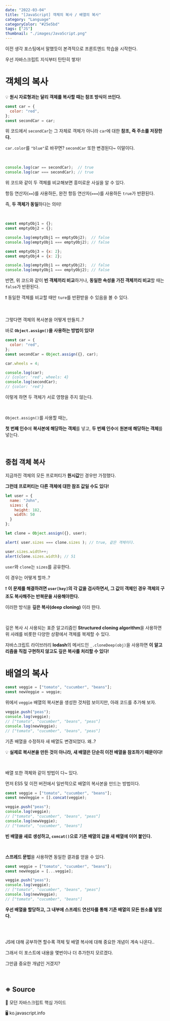 ```yaml
---
date: "2022-03-04"
title: "[JavaScript] 객체의 복사 / 배열의 복사"
category: "Language"
categoryColor: "#25e5bd"
tags: ["JS"]
thumbnail: "./images/JavaScript.png"
---
```


이전 생각 포스팅에서 말했듯이 본격적으로 프론트엔드 학습을 시작한다.

우선 자바스크립트 지식부터 탄탄히 쌓자!

# 객체의 복사

💡 **원시 자료형과는 달리 객체를 복사할 때는 참조 방식이 쓰인다.**

```js
const car = {
  color: "red",
};
const secondCar = car;
```

위 코드에서 `secondCar`는 그 자체로 객체가 아니라 `car`에 대한 **참조, 즉 주소를 저장한다.**

`car.color`를 `"blue"`로 바꾸면? `secondCar` 또한 변경된다~ 이말이다.

<br />

```js
console.log(car == secondCar);  // true
console.log(car === secondCar); // true
```

위 코드와 같이 두 객체를 비교해보면 흥미로운 사실을 알 수 있다.

항등 연산자(`==`)를 사용하든, 완전 항등 연산자(`===`)를 사용하든 `true`가 반환된다.

즉, **두 객체가 동일**하다는 의미!

<br />

```js
const emptyObj1 = {};
const emptyObj2 = {};

console.log(emptyObj1 == emptyObj2);  // false
console.log(emptyObj1 === emptyObj2); // false

const emptyObj3 = {x: 2};
const emptyObj4 = {x: 2};

console.log(emptyObj1 == emptyObj2);  // false
console.log(emptyObj1 === emptyObj2); // false
```

반면, 위 코드와 같이 **빈 객체끼리 비교**하거나, **동일한 속성을 가진 객체끼리 비교**할 때는 `false`가 반환된다.

❗️ 동일한 객체를 비교할 때만 `ture`를 반환받을 수 있음을 볼 수 있다.

<br />

그렇다면 객체의 복사본을 어떻게 만들지..?

바로 **`Object.assign()`을 사용하는 방법이 있다!**

```js
const car = {
  color: "red",
};
const secondCar = Object.assign({}, car);

car.wheels = 4;

console.log(car);           
// {color: 'red', wheels: 4}
console.log(secondCar);
// {color: 'red'}
```

이렇게 하면 두 객체가 서로 영향을 주지 않는다.

<br />

`Object.assign()`를 사용할 때는, 

**첫 번째 인수**에 **복사본에 해당하는 객체**를 넣고, **두 번째 인수**에 **원본에 해당하는 객체**를 넣는다.

<br />

## 중첩 객체 복사

지금까진 객체의 모든 프로퍼티가 **원시값**인 경우만 가정했다.

**그런데 프로퍼티는 다른 객체에 대한 참조 값일 수도 있다!**

```js
let user = {
  name: "John",
  sizes: {
    height: 182,
    width: 50
  }
};

let clone = Object.assign({}, user);

alert( user.sizes === clone.sizes ); // true, 같은 객체이다.

user.sizes.width++;      
alert(clone.sizes.width); // 51
```

`user`와 `clone`는 `sizes`를 공유한다.

이 경우는 어떻게 할까..?

❗️ **이 문제를 해결하려면 `user[key]`의 각 값을 검사하면서, 그 값이 객체인 경우 객체의 구조도 복사해주는 반복문을 사용해야한다.**

이러한 방식을 **깊은 복사(deep cloning)** 이라 한다.

<br />

깊은 복사 시 사용되는 표준 알고리즘인 **Structured cloning algorithm**을 사용하면 위 사례를 비롯한 다양한 상황에서 객체를 복제할 수 있다.

자바스크립트 라이브러리 **lodash**의 메서드인 `_.cloneDeep(obj)`을 사용하면 **이 알고리즘을 직접 구현하지 않고도 깊은 복사를 처리할 수 있다!**

# 배열의 복사

```js
const veggie = ["tomato", "cucumber", "beans"];
const newVeggie = veggie;
```

위에서 `veggie` 배열의 복사본을 생성한 것처럼 보이지만, 아래 코드를 추가해 보자.

```js
veggie.push("peas");
console.log(veggie);
// ["tomato", "cucumber", "beans", "peas"]
console.log(newVeggie);
// ["tomato", "cucumber", "beans", "peas"]
```

기존 배열을 수정하자 새 배열도 변경되었다. 왜..?

💡 **실제로 복사본을 만든 것이 아니라, 새 배열은 단순히 이전 배열을 참조하기 때문이다!**

<br />

배열 또한 객체와 같이 방법이 다~ 있다.

먼저 ES5 및 이전 버전에서 일반적으로 배열의 복사본을 만드는 방법이다.

```js
const veggie = ["tomato", "cucumber", "beans"];
const newVeggie = [].concat(veggie);

veggie.push("peas");
console.log(veggie);
// ["tomato", "cucumber", "beans", "peas"]
console.log(newVeggie);
// ["tomato", "cucumber", "beans"]
```

**빈 배열을 새로 생성하고, `concat()`으로 기존 배열의 값을 새 배열에 이어 붙인다.**

<br />

**스프레드 문법**을 사용하면 동일한 결과를 얻을 수 있다.

```js
const veggie = ["tomato", "cucumber", "beans"];
const newVeggie = [...veggie];

veggie.push("peas");
console.log(veggie);
// ["tomato", "cucumber", "beans", "peas"]
console.log(newVeggie);
// ["tomato", "cucumber", "beans"]
```

**우선 배열을 할당하고, 그 내부에 스프레드 연산자를 통해 기존 배열의 모든 원소를 넣었다.**

<br />
<br />

JS에 대해 공부하면 할수록 객체 및 배열 복사에 대해 중요한 개념이 계속 나온다..

그래서 이 포스트에 내용을 몇번이나 더 추가한지 모르겠다.

그만큼 중요한 개념인 거겠지?

<br />

## ※ Source

📖 모던 자바스크립트 핵심 가이드

🖥 ko.javascript.info